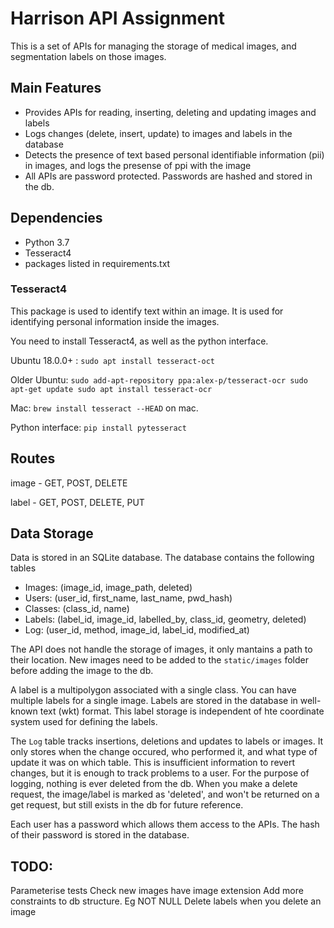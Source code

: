 # Harrison API Assignment
This is a set of APIs for managing the storage of medical images, and segmentation labels on those images.


## Main Features
 - Provides APIs for reading, inserting, deleting and updating images and labels
 - Logs changes (delete, insert, update) to images and labels in the database
 - Detects the presence of text based personal identifiable information (pii) in images, and logs the presense of ppi with the image
 - All APIs are password protected. Passwords are hashed and stored in the db.

## Dependencies
 - Python 3.7
 - Tesseract4
 - packages listed in requirements.txt

### Tesseract4
This package is used to identify text within an image. It is used for identifying personal information inside the images.

You need to install Tesseract4, as well as the python interface.

Ubuntu 18.0.0+ :
`sudo apt install tesseract-oct`

Older Ubuntu: 
`sudo add-apt-repository ppa:alex-p/tesseract-ocr
sudo apt-get update
sudo apt install tesseract-ocr`

Mac:
`brew install tesseract --HEAD` on mac. 

Python interface: 
`pip install pytesseract`


## Routes
image - GET, POST, DELETE

label - GET, POST, DELETE, PUT

## Data Storage
Data is stored in an SQLite database. The database contains the following tables

 - Images: (image_id, image_path, deleted)
 - Users: (user_id, first_name, last_name, pwd_hash)
 - Classes: (class_id, name)
 - Labels: (label_id, image_id, labelled_by, class_id, geometry, deleted)
 - Log: (user_id, method, image_id, label_id, modified_at)

The API does not handle the storage of images, it only mantains a path to their location. New images need to be added to the `static/images` folder before adding the image to the db.

A label is a multipolygon associated with a single class. You can have multiple labels for a single image. Labels are stored in the database in well-known text (wkt) format. This label storage is independent of hte coordinate system used for defining the labels. 

The `Log` table tracks insertions, deletions and updates to labels or images. It only stores when the change occured, who performed it, and what type of update it was on which table. This is insufficient information to revert changes, but it is enough to track problems to a user. For the purpose of logging, nothing is ever deleted from the db. When you make a delete request, the image/label is marked as 'deleted', and won't be returned on a get request, but still exists in the db for future reference.

Each user has a password which allows them access to the APIs. The hash of their password is stored in the database.

## TODO:
Parameterise tests
Check new images have image extension
Add more constraints to db structure. Eg NOT NULL
Delete labels when you delete an image